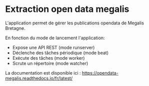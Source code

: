 # Extraction open data megalis


L'application permet de gérer les publications opendata de Megalis Bretagne. 

En fonction du mode de lancement l'application:
* Expose une API REST (mode runserver)
* Déclenche des tâches périodique (mode beat)
* Exécute des tâches (mode worker)
* Scrute un répertoire (mode watcher)

La documentation est disponible ici : https://opendata-megalis.readthedocs.io/fr/latest/
